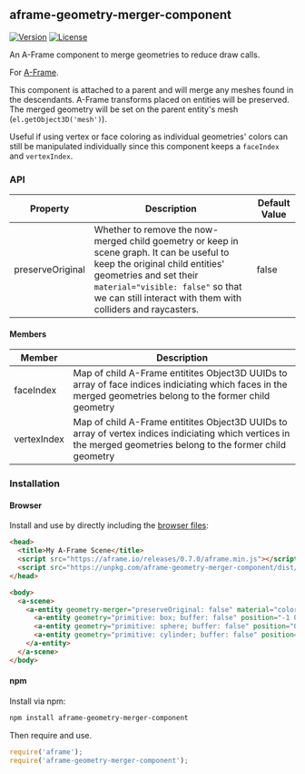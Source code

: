 ## aframe-geometry-merger-component

[![Version](http://img.shields.io/npm/v/aframe-geometry-merger-component.svg?style=flat-square)](https://npmjs.org/package/aframe-geometry-merger-component)
[![License](http://img.shields.io/npm/l/aframe-geometry-merger-component.svg?style=flat-square)](https://npmjs.org/package/aframe-geometry-merger-component)

An A-Frame component to merge geometries to reduce draw calls.

For [A-Frame](https://aframe.io).

This component is attached to a parent and will merge any meshes found in the
descendants. A-Frame transforms placed on entities will be preserved. The
merged geometry will be set on the parent entity's mesh
(`el.getObject3D('mesh')`).

Useful if using vertex or face coloring as individual geometries' colors can
still be manipulated individually since this component keeps a `faceIndex` and
`vertexIndex`.

### API

| Property         | Description                                                                                                                                                                                                                                               | Default Value |
| --------         | -----------                                                                                                                                                                                                                                               | ------------- |
| preserveOriginal | Whether to remove the now-merged child goemetry or keep in scene graph. It can be useful to keep the original child entities' geometries and set their `material="visible: false"` so that we can still interact with them with colliders and raycasters. | false         |

#### Members

| Member      | Description                                                                                                                                                 |
|-------------|-------------------------------------------------------------------------------------------------------------------------------------------------------------|
| faceIndex   | Map of child A-Frame entitites Object3D UUIDs to array of face indices indiciating which faces in the merged geometries belong to the former child geometry |
| vertexIndex   | Map of child A-Frame entitites Object3D UUIDs to array of vertex indices indiciating which vertices in the merged geometries belong to the former child geometry |

### Installation

#### Browser

Install and use by directly including the [browser files](dist):

```html
<head>
  <title>My A-Frame Scene</title>
  <script src="https://aframe.io/releases/0.7.0/aframe.min.js"></script>
  <script src="https://unpkg.com/aframe-geometry-merger-component/dist/aframe-geometry-merger-component.min.js"></script>
</head>

<body>
  <a-scene>
    <a-entity geometry-merger="preserveOriginal: false" material="color: #AAA">
      <a-entity geometry="primitive: box; buffer: false" position="-1 0.5 -2"></a-entity>
      <a-entity geometry="primitive: sphere; buffer: false" position="0 0.5 -2"></a-entity>
      <a-entity geometry="primitive: cylinder; buffer: false" position="1 0.5 -2" scale="0.5 0.5 05"></a-entity>
    </a-entity>
  </a-scene>
</body>
```

#### npm

Install via npm:

```bash
npm install aframe-geometry-merger-component
```

Then require and use.

```js
require('aframe');
require('aframe-geometry-merger-component');
```
